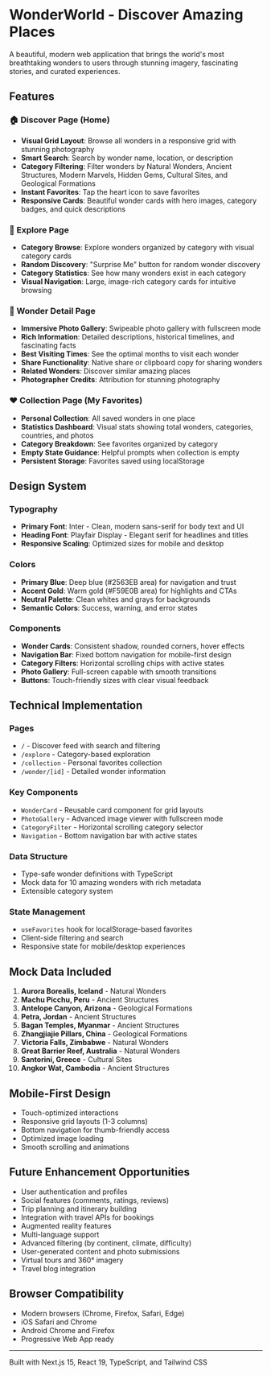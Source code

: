 # WonderWorld - Discover Amazing Places

A beautiful, modern web application that brings the world's most breathtaking wonders to users through stunning imagery, fascinating stories, and curated experiences.

## Features

### 🏠 Discover Page (Home)
- **Visual Grid Layout**: Browse all wonders in a responsive grid with stunning photography
- **Smart Search**: Search by wonder name, location, or description
- **Category Filtering**: Filter wonders by Natural Wonders, Ancient Structures, Modern Marvels, Hidden Gems, Cultural Sites, and Geological Formations
- **Instant Favorites**: Tap the heart icon to save favorites
- **Responsive Cards**: Beautiful wonder cards with hero images, category badges, and quick descriptions

### 🧭 Explore Page
- **Category Browse**: Explore wonders organized by category with visual category cards
- **Random Discovery**: "Surprise Me" button for random wonder discovery
- **Category Statistics**: See how many wonders exist in each category
- **Visual Navigation**: Large, image-rich category cards for intuitive browsing

### 📖 Wonder Detail Page
- **Immersive Photo Gallery**: Swipeable photo gallery with fullscreen mode
- **Rich Information**: Detailed descriptions, historical timelines, and fascinating facts
- **Best Visiting Times**: See the optimal months to visit each wonder
- **Share Functionality**: Native share or clipboard copy for sharing wonders
- **Related Wonders**: Discover similar amazing places
- **Photographer Credits**: Attribution for stunning photography

### ❤️ Collection Page (My Favorites)
- **Personal Collection**: All saved wonders in one place
- **Statistics Dashboard**: Visual stats showing total wonders, categories, countries, and photos
- **Category Breakdown**: See favorites organized by category
- **Empty State Guidance**: Helpful prompts when collection is empty
- **Persistent Storage**: Favorites saved using localStorage

## Design System

### Typography
- **Primary Font**: Inter - Clean, modern sans-serif for body text and UI
- **Heading Font**: Playfair Display - Elegant serif for headlines and titles
- **Responsive Scaling**: Optimized sizes for mobile and desktop

### Colors
- **Primary Blue**: Deep blue (#2563EB area) for navigation and trust
- **Accent Gold**: Warm gold (#F59E0B area) for highlights and CTAs
- **Neutral Palette**: Clean whites and grays for backgrounds
- **Semantic Colors**: Success, warning, and error states

### Components
- **Wonder Cards**: Consistent shadow, rounded corners, hover effects
- **Navigation Bar**: Fixed bottom navigation for mobile-first design
- **Category Filters**: Horizontal scrolling chips with active states
- **Photo Gallery**: Full-screen capable with smooth transitions
- **Buttons**: Touch-friendly sizes with clear visual feedback

## Technical Implementation

### Pages
- `/` - Discover feed with search and filtering
- `/explore` - Category-based exploration
- `/collection` - Personal favorites collection
- `/wonder/[id]` - Detailed wonder information

### Key Components
- `WonderCard` - Reusable card component for grid layouts
- `PhotoGallery` - Advanced image viewer with fullscreen mode
- `CategoryFilter` - Horizontal scrolling category selector
- `Navigation` - Bottom navigation bar with active states

### Data Structure
- Type-safe wonder definitions with TypeScript
- Mock data for 10 amazing wonders with rich metadata
- Extensible category system

### State Management
- `useFavorites` hook for localStorage-based favorites
- Client-side filtering and search
- Responsive state for mobile/desktop experiences

## Mock Data Included

1. **Aurora Borealis, Iceland** - Natural Wonders
2. **Machu Picchu, Peru** - Ancient Structures
3. **Antelope Canyon, Arizona** - Geological Formations
4. **Petra, Jordan** - Ancient Structures
5. **Bagan Temples, Myanmar** - Ancient Structures
6. **Zhangjiajie Pillars, China** - Geological Formations
7. **Victoria Falls, Zimbabwe** - Natural Wonders
8. **Great Barrier Reef, Australia** - Natural Wonders
9. **Santorini, Greece** - Cultural Sites
10. **Angkor Wat, Cambodia** - Ancient Structures

## Mobile-First Design

- Touch-optimized interactions
- Responsive grid layouts (1-3 columns)
- Bottom navigation for thumb-friendly access
- Optimized image loading
- Smooth scrolling and animations

## Future Enhancement Opportunities

- User authentication and profiles
- Social features (comments, ratings, reviews)
- Trip planning and itinerary building
- Integration with travel APIs for bookings
- Augmented reality features
- Multi-language support
- Advanced filtering (by continent, climate, difficulty)
- User-generated content and photo submissions
- Virtual tours and 360° imagery
- Travel blog integration

## Browser Compatibility

- Modern browsers (Chrome, Firefox, Safari, Edge)
- iOS Safari and Chrome
- Android Chrome and Firefox
- Progressive Web App ready

---

Built with Next.js 15, React 19, TypeScript, and Tailwind CSS
